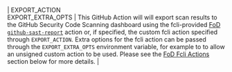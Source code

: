 | EXPORT_ACTION<br/>EXPORT_EXTRA_OPTS | This GitHub Action will will export scan results to the GitHub Security Code Scanning dashboard using the fcli-provided [FoD `github-sast-report`]({{var:fcli-doc-base-url}}fod-actions.html#_github_sast_report) action or, if specified, the custom fcli action specified through `EXPORT_ACTION`. Extra options for the fcli action can be passed through the `EXPORT_EXTRA_OPTS` environment variable, for example to to allow an unsigned custom action to be used. Please see the [FoD Fcli Actions](#fod-fcli-actions) section below for more details. |